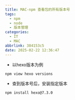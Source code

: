 ```yaml
---
title: MAC-npm 查看包的所有版本号
tags:
  - npm
  - node
  - 版本管理
categories:
  - IT
  - MAC
abbrlink: 384153c5
date: 2025-02-22 12:36:47
---
```


* 以hexo版本为例

```
npm view hexo versions
```

* 查到版本号后，安装指定版本

```
npm install hexo@7.3.0
```